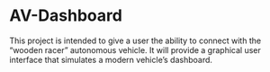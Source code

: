 # AV-Dashboard
This project is intended to give a user the ability to connect with the “wooden racer” autonomous vehicle. It will provide a graphical user interface that simulates a modern vehicle’s dashboard.
